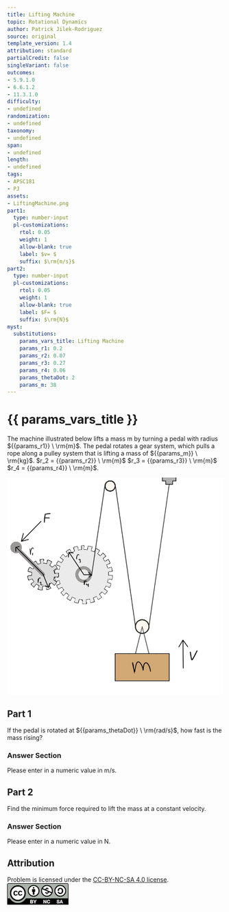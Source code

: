 ```yaml
---
title: Lifting Machine
topic: Rotational Dynamics
author: Patrick Jilek-Rodriguez
source: original
template_version: 1.4
attribution: standard
partialCredit: false
singleVariant: false
outcomes:
- 5.9.1.0
- 6.6.1.2
- 11.3.1.0
difficulty:
- undefined
randomization:
- undefined
taxonomy:
- undefined
span:
- undefined
length:
- undefined
tags:
- APSC181
- PJ
assets:
- LiftingMachine.png
part1:
  type: number-input
  pl-customizations:
    rtol: 0.05
    weight: 1
    allow-blank: true
    label: $v= $
    suffix: $\rm{m/s}$
part2:
  type: number-input
  pl-customizations:
    rtol: 0.05
    weight: 1
    allow-blank: true
    label: $F= $
    suffix: $\rm{N}$
myst:
  substitutions:
    params_vars_title: Lifting Machine
    params_r1: 0.2
    params_r2: 0.07
    params_r3: 0.27
    params_r4: 0.06
    params_thetaDot: 2
    params_m: 38
---
```

# {{ params_vars_title }}
The machine illustrated below lifts a mass m by turning a pedal with radius ${{params_r1}} \ \rm{m}$.
The pedal rotates a gear system, which pulls a rope along a pulley system that is lifting a mass of ${{params_m}} \ \rm{kg}$.
$r_2 = {{params_r2}} \ \rm{m}$  $r_3 = {{params_r3}} \ \rm{m}$  $r_4 = {{params_r4}} \ \rm{m}$.

<img src="LiftingMachine.png" width=600 alt="A mass is suspended on a double pulley system. The rope is pulled by a large gear with r3, which is spun by a smaller gear with r2. The smaller gear is spun with a pedal of r1. The rope makes contact with the larger gear at r4." >

## Part 1

If the pedal is rotated at ${{params_thetaDot}} \ \rm{rad/s}$, how fast is the mass rising?

### Answer Section

Please enter in a numeric value in m/s.

## Part 2

Find the minimum force required to lift the mass at a constant velocity.

### Answer Section

Please enter in a numeric value in N.

## Attribution

Problem is licensed under the [CC-BY-NC-SA 4.0 license](https://creativecommons.org/licenses/by-nc-sa/4.0/).<br> ![The Creative Commons 4.0 license requiring attribution-BY, non-commercial-NC, and share-alike-SA license.](https://raw.githubusercontent.com/firasm/bits/master/by-nc-sa.png)